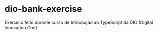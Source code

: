 # dio-bank-exercise
Exercício feito durante curso de Introdução ao TypeScript da DIO (Digital Innovation One)
